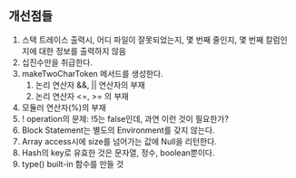 ## 개선점들

1. 스택 트레이스 출력시, 어디 파일이 잘못되었는지, 몇 번째 줄인지, 몇 번째 칼럼인지에 대한 정보를 출력하지 않음
2. 십진수만을 취급한다.
3. makeTwoCharToken 메서드를 생성한다.
   1. 논리 연산자 &&, || 연산자의 부재
   2. 논리 연산자 <=, >= 의 부재
4. 모듈러 연산자(%)의 부재
5. ! operation의 문제: !5는 false인데, 과연 이런 것이 필요한가?
6. Block Statement는 별도의 Environment를 갖지 않는다.
7. Array access시에 size를 넘어가는 값에 Null을 리턴한다.
8. Hash의 key로 유효한 것은 문자열, 정수, boolean뿐이다.
9. type() built-in 함수를 만들 것